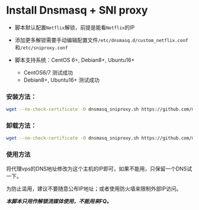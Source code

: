 # Install Dnsmasq + SNI proxy

* 脚本默认配置`Netflix`解锁，前提是能看`Netflix`的IP

* 添加更多解锁需要手动编辑配置文件`/etc/dnsmasq.d/custom_netflix.conf`和`/etc/sniproxy.conf`

* 脚本支持系统：CentOS 6+, Debian8+, Ubuntu16+
    * CentOS6/7 测试成功
    * Debian8+, Ubuntu16+ 测试成功

### 安装方法：
``` Bash
wget --no-check-certificate -O dnsmasq_sniproxy.sh https://github.com/myxuchangbin/dnsmasq_sniproxy_install/raw/master/dnsmasq_sniproxy.sh && bash dnsmasq_sniproxy.sh -i
```

### 卸载方法：
``` Bash
wget --no-check-certificate -O dnsmasq_sniproxy.sh https://github.com/myxuchangbin/dnsmasq_sniproxy_install/raw/master/dnsmasq_sniproxy.sh && bash dnsmasq_sniproxy.sh -u
```

### 使用方法
将代理vps的DNS地址修改为这个主机的IP即可，如果不能用，只保留一个DNS试一下。

为防止滥用，建议不要随意公布IP地址；或者使用防火墙来限制外部IP访问。


___本脚本只用作解锁流媒体使用，不能用来FQ。___

